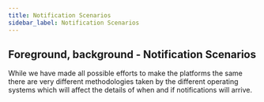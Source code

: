 ```yaml
---
title: Notification Scenarios
sidebar_label: Notification Scenarios
---
```


## Foreground, background - Notification Scenarios

While we have made all possible efforts to make the platforms the same there are very different methodologies taken 
by the different operating systems which will affect the details of when and if notifications will arrive.

